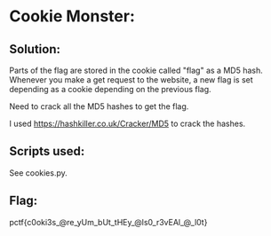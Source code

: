 # Cookie Monster:

## Solution:
Parts of the flag are stored in the cookie called "flag" as a MD5 hash.
Whenever you make a get request to the website, a new flag is set depending
as a cookie depending on the previous flag.

Need to crack all the MD5 hashes to get the flag.

I used https://hashkiller.co.uk/Cracker/MD5 to crack the hashes.

## Scripts used:
See cookies.py.

## Flag:
pctf{c0oki3s_@re_yUm_bUt_tHEy_@ls0_r3vEAl_@_l0t}
